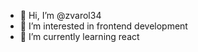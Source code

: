 - 👋 Hi, I’m @zvarol34
- 👀 I’m interested in frontend development
- 🌱 I’m currently learning react

<!---
zvarol34/zvarol34 is a ✨ special ✨ repository because its `README.md` (this file) appears on your GitHub profile.
You can click the Preview link to take a look at your changes.
--->

